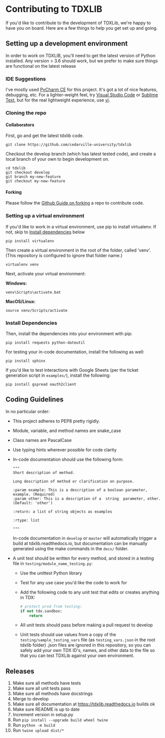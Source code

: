# Contributing to TDXLIB

If you'd like to contribute to the development of TDXLib, we're happy to have you on board. 
Here are a few things to help you get set up and going.

## Setting up a development environment

In order to work on TDXLIB, you'll need to get the latest version of Python installed. Any version > 3.6 should work, 
but we prefer to make sure things are functional on the latest release

### IDE Suggestions

I've mostly used [PyCharm CE](https://www.jetbrains.com/pycharm/download/#section=windows) for this project. It's got a lot of nice features, debugging, etc. 
For a lighter-weight feel, try 
[Visual Studio Code](https://code.visualstudio.com/download) or 
[Sublime Text](https://www.sublimetext.com/3), but for the real lightweight experience, use 
[vi](https://en.wikipedia.org/wiki/Vi).

### Cloning the repo 

#### Collaborators

First, go and get the latest tdxlib code.

    git clone https://github.com/cedarville-university/tdxlib

Checkout the develop branch (which has latest tested code), and create a local branch of your own to begin development on. 

    cd tdxlib
    git checkout develop
    git branch my-new-feature
    git checkout my-new-feature
    
#### Forking

Please follow the [Github Guide on forking](https://guides.github.com/activities/forking/) a repo to contribute code. 

### Setting up a virtual environment

If you'd like to work in a virtual environment, use pip to install virtualenv. 
If not, skip to [Install dependencies](#install-dependencies) below 

    pip install virtualenv
    
Then create a virtual environment in the root of the folder, called 'venv'. 
(This repository is configured to ignore that folder name.)

    virtualenv venv
    
Next, activate your virtual environment: 

**Windows:**

    venv\Scripts\activate.bat

**MacOS/Linux:**

    source venv/Scripts/activate

### Install Dependencies

Then, install the dependencies into your environment with pip: 

    pip install requests python-dateutil
    
For testing your in-code documentation, install the following as well: 

    pip install sphinx
    
If you'd like to test interactions with Google Sheets (per the ticket generation script in ```examples/```), install the following: 

    pip install gspread oauth2client
    
## Coding Guidelines

In no particular order: 

- This project adheres to PEP8 pretty rigidly. 
- Module, variable, and method names are snake_case
- Class names are PascalCase
- Use typing hints wherever possible for code clarity
- In-code documentation should use the following form:
    ~~~~
    """
    Short description of method. 
    
    Long description of method or clarification on purpose.
    
    :param example: This is a description of a boolean parameter, example. (Required)
    :param other: This is a description of a  string  parameter, other. (Default: 'other')
    
    :return: a list of string objects as examples
    
    :rtype: list
    
    """
    ~~~~
    In-code documentation in ```develop``` or ```master``` will automatically trigger a build at tdxlib.readthedocs.io,
    but documentation can be manually generated using the make commands in the ```docs/``` folder.
    
- A unit test should be written for every method, and stored in a testing file in ```testing/module_name_testing.py```:
  - Use the unittest Python library
  - Test for any use case you'd like the code to work for
  - Add the following code to any unit test that edits or creates anything in TDX:
        
    ```python
    # protect prod from testing:
    if not tdx.sandbox:
        return
    ```
  - All unit tests should pass before making a pull request to develop
  - Unit tests should use values from a copy of the ```testing/sample_testing_vars``` file (as ```testing_vars.json``` in the root tdxlib 
  folder) .json files are ignored in this repository, so you can safely add your own TDX ID's, names, and other data to
  the file so that you can test TDXLib against your own environment.
  
## Releases

1. Make sure all methods have tests
2. Make sure all unit tests pass
3. Make sure all methods have docstrings
4. Merge to develop
5. Make sure all documentation at https://tdxlib.readthedocs.io builds ok
6. Make sure README is up to date
7. Increment version in setup.py
8. Run ```pip install --upgrade build wheel twine``` 
9. Run ```python -m build```
10. Run ```twine upload dist/*```